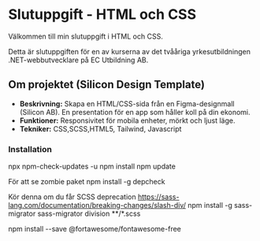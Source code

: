 # Slutuppgift - HTML och CSS

Välkommen till min slutuppgift i HTML och CSS.

Detta är slutuppgiften för en av kurserna av det tvååriga yrkesutbildningen .NET-webbutvecklare på EC Utbildning AB.

## Om projektet (Silicon Design Template)

* **Beskrivning:** Skapa en HTML/CSS-sida från en Figma-designmall (Silicon AB). En presentation för en app som håller koll på din ekonomi.
* **Funktioner:** Responsivitet för mobila enheter, mörkt och ljust läge.
* **Tekniker:** CSS,SCSS,HTML5, Tailwind, Javascript

### Installation

npx npm-check-updates -u
npm install
npm update

För att se zombie paket
npm install -g depcheck

Kör denna om du får SCSS deprecation
<https://sass-lang.com/documentation/breaking-changes/slash-div/>
npm install -g sass-migrator
sass-migrator division **/*.scss

npm install --save @fortawesome/fontawesome-free
